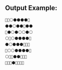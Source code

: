 
## Output Example:
```
🔸🔹⚪️⚫️⚫️⚫️⚫️🔸
⚫️⚫️⚪️⚫️⚫️🔸⚫️⚫️
🔸⚫️⚪️⚫️⚪️⚪️⚫️⚪️
⚪️🔹⚪️⚫️⚫️⚫️⚫️🔸
⚫️⚪️⚫️⚫️⚫️🔸🔸🔸
🔸⚪️⚪️⚫️⚫️⚫️⚫️🔸
⚪️🔹🔹⚫️⚫️🔸🔹🔹
🔹🔹🔹⚫️🔸🔹🔹🔹
```
